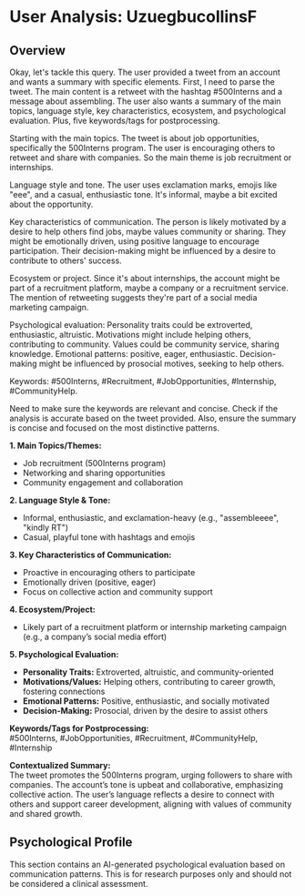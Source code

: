 # User Analysis: UzuegbucollinsF

## Overview

<think>
Okay, let's tackle this query. The user provided a tweet from an account and wants a summary with specific elements. First, I need to parse the tweet. The main content is a retweet with the hashtag #500Interns and a message about assembling. The user also wants a summary of the main topics, language style, key characteristics, ecosystem, and psychological evaluation. Plus, five keywords/tags for postprocessing.

Starting with the main topics. The tweet is about job opportunities, specifically the 500Interns program. The user is encouraging others to retweet and share with companies. So the main theme is job recruitment or internships.

Language style and tone. The user uses exclamation marks, emojis like "eee", and a casual, enthusiastic tone. It's informal, maybe a bit excited about the opportunity.

Key characteristics of communication. The person is likely motivated by a desire to help others find jobs, maybe values community or sharing. They might be emotionally driven, using positive language to encourage participation. Their decision-making might be influenced by a desire to contribute to others' success.

Ecosystem or project. Since it's about internships, the account might be part of a recruitment platform, maybe a company or a recruitment service. The mention of retweeting suggests they're part of a social media marketing campaign.

Psychological evaluation: Personality traits could be extroverted, enthusiastic, altruistic. Motivations might include helping others, contributing to community. Values could be community service, sharing knowledge. Emotional patterns: positive, eager, enthusiastic. Decision-making might be influenced by prosocial motives, seeking to help others.

Keywords: #500Interns, #Recruitment, #JobOpportunities, #Internship, #CommunityHelp.

Need to make sure the keywords are relevant and concise. Check if the analysis is accurate based on the tweet provided. Also, ensure the summary is concise and focused on the most distinctive patterns.
</think>

**1. Main Topics/Themes:**  
- Job recruitment (500Interns program)  
- Networking and sharing opportunities  
- Community engagement and collaboration  

**2. Language Style & Tone:**  
- Informal, enthusiastic, and exclamation-heavy (e.g., "assembleeee", "kindly RT")  
- Casual, playful tone with hashtags and emojis  

**3. Key Characteristics of Communication:**  
- Proactive in encouraging others to participate  
- Emotionally driven (positive, eager)  
- Focus on collective action and community support  

**4. Ecosystem/Project:**  
- Likely part of a recruitment platform or internship marketing campaign (e.g., a company’s social media effort)  

**5. Psychological Evaluation:**  
- **Personality Traits:** Extroverted, altruistic, and community-oriented  
- **Motivations/Values:** Helping others, contributing to career growth, fostering connections  
- **Emotional Patterns:** Positive, enthusiastic, and socially motivated  
- **Decision-Making:** Prosocial, driven by the desire to assist others  

**Keywords/Tags for Postprocessing:**  
#500Interns, #JobOpportunities, #Recruitment, #CommunityHelp, #Internship  

**Contextualized Summary:**  
The tweet promotes the 500Interns program, urging followers to share with companies. The account’s tone is upbeat and collaborative, emphasizing collective action. The user’s language reflects a desire to connect with others and support career development, aligning with values of community and shared growth.

## Psychological Profile

This section contains an AI-generated psychological evaluation based on communication patterns. This is for research purposes only and should not be considered a clinical assessment.